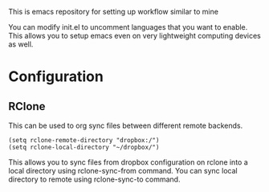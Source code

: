 This is emacs repository for setting up workflow similar to mine

You can modify init.el to uncomment languages that you want to enable.
This allows you to setup emacs even on very lightweight computing devices
as well.

# Configuration

## RClone

This can be used to org sync files between different remote backends.

```
(setq rclone-remote-directory "dropbox:/")
(setq rclone-local-directory "~/dropbox/")
```

This allows you to sync files from dropbox configuration on rclone into a local directory using rclone-sync-from command. You can sync local directory to remote using rclone-sync-to command.
